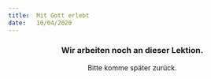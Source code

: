 ```yaml
---
title:  Mit Gott erlebt
date:   10/04/2020
---
```


### <center>Wir arbeiten noch an dieser Lektion.</center>
<center>Bitte komme später zurück.</center>